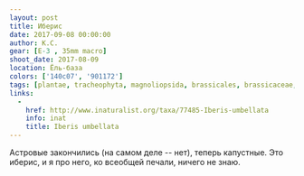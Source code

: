 ```yaml
---
layout: post
title: Иберис
date: 2017-09-08 00:00:00
author: К.С.
gear: [E-3 , 35mm macro]
shoot_date: 2017-08-09
location: Ёль-база
colors: ['140c07', '901172']
tags: [plantae, tracheophyta, magnoliopsida, brassicales, brassicaceae, iberis, iberis umbellata]
links:
  -
    href: http://www.inaturalist.org/taxa/77485-Iberis-umbellata
    info: inat
    title: Iberis umbellata
---
```

Астровые закончились (на самом деле -- нет), теперь капустные. Это иберис, и я про него, ко всеобщей печали, ничего не знаю.
